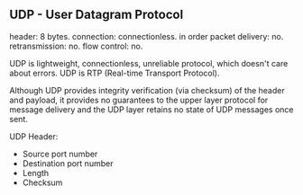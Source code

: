 UDP - User Datagram Protocol
-

header:                   8 bytes.
connection:               connectionless.
in order packet delivery: no.
retransmission:           no.
flow control:             no.

UDP is lightweight, connectionless, unreliable protocol,
which doesn't care about errors.
UDP is RTP (Real-time Transport Protocol).

Although UDP provides integrity verification (via checksum) of the header and payload,
it provides no guarantees to the upper layer protocol for message delivery
and the UDP layer retains no state of UDP messages once sent.

UDP Header:
* Source port number
* Destination port number
* Length
* Checksum
